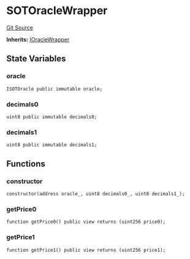 # SOTOracleWrapper
[Git Source](https://github.com/ArrakisFinance/arrakis-modular/blob/22c7b5c5fce6ff4d3a051aa4fbf376745815e340/src/modules/SOTOracleWrapper.sol)

**Inherits:**
[IOracleWrapper](/src/interfaces/IOracleWrapper.sol/interface.IOracleWrapper.md)


## State Variables
### oracle

```solidity
ISOTOracle public immutable oracle;
```


### decimals0

```solidity
uint8 public immutable decimals0;
```


### decimals1

```solidity
uint8 public immutable decimals1;
```


## Functions
### constructor


```solidity
constructor(address oracle_, uint8 decimals0_, uint8 decimals1_);
```

### getPrice0


```solidity
function getPrice0() public view returns (uint256 price0);
```

### getPrice1


```solidity
function getPrice1() public view returns (uint256 price1);
```

